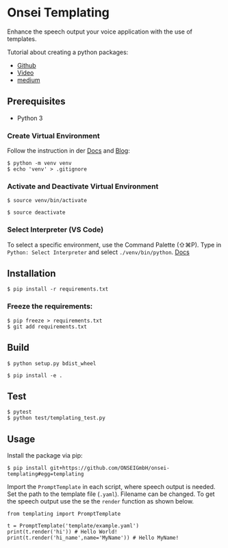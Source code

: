 # Onsei Templating
Enhance the speech output your voice application with the use of templates. 

Tutorial about creating a python packages:
- [Github](https://github.com/judy2k/publishing_python_packages_talk)
- [Video](https://www.youtube.com/watch?v=GIF3LaRqgXo)
- [medium](https://medium.com/tech-sauce/this-is-how-i-built-my-first-pip-package-e39de9cb4c08)

## Prerequisites
- Python 3

### Create Virtual Environment
Follow the instruction in der [Docs](https://docs.python.org/3/tutorial/venv.html) and [Blog](https://medium.com/@jtpaasch/the-right-way-to-use-virtual-environments-1bc255a0cba7):

    $ python -m venv venv
    $ echo 'venv' > .gitignore

### Activate and Deactivate Virtual Environment

    $ source venv/bin/activate

    $ source deactivate

### Select Interpreter (VS Code)

To select a specific environment, use the Command Palette (⇧⌘P).
Type in ```Python: Select Interpreter``` and select ```./venv/bin/python```. [Docs](https://code.visualstudio.com/docs/python/environments)

## Installation

    $ pip install -r requirements.txt

### Freeze the requirements:

    $ pip freeze > requirements.txt
    $ git add requirements.txt

## Build

    $ python setup.py bdist_wheel  

    $ pip install -e . 

## Test

    $ pytest
    $ python test/templating_test.py

## Usage

Install the package via pip:

    $ pip install git+https://github.com/ONSEIGmbH/onsei-templating#egg=templating 

Import the `PromptTemplate` in each script, where speech output is needed.
Set the path to the template file (`.yaml`). Filename can be changed. 
To get the speech output use the se the `render` function as shown below.

    from templating import PromptTemplate

    t = PromptTemplate('template/example.yaml')
    print(t.render('hi')) # Hello World!
    print(t.render('hi_name',name='MyName')) # Hello MyName!